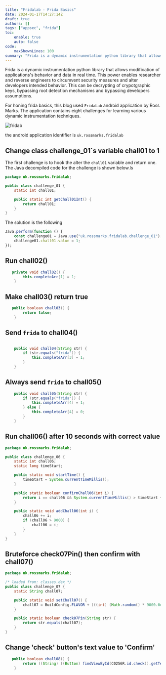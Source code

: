 ```yaml
---
title: "Fridalab - Frida Basics"
date: 2024-01-17T14:27:14Z
draft: true
authors: []
tags: ["appsec", "frida"]
toc:
    enable: true
    auto: false
code:
    maxShownLines: 100
summary: "Frida is a dynamic instrumentation python library that allows modification of applications's behavior and data in real time. This power enables researcher and reverse engineers to circumvent security measures and alter developers intended behavior."
---
```


Frida is a dynamic instrumentation python library that allows modification of applications's behavior and data in real time. This power enables researcher and reverse engineers to circumvent security measures and alter developers intended behavior. This can be decrypting of crypotgraphic keys, bypassing root detection mechanisms and bypassing developers assumptions.

For honing frida basics, this blog used `FridaLab` android application by Ross Marks. The application contains eight challenges for learning various dynamic instrumentation techniques.

![fridab](../assets/fridalab/fridalab.png)

the android application identifier is `uk.rossmarks.fridalab`

## Change class challenge_01`s variable chall01 to 1

The first challenge is to hook the alter the `chall01` variable and return one. The Java decompiled code for the challenge is shown below.ls

```java
package uk.rossmarks.fridalab;

public class challenge_01 {
    static int chall01;

    public static int getChall01Int() {
        return chall01;
    }
}
```

The solution is the following

```javascript
Java.perform(function () {
    const challenge01 = Java.use("uk.rossmarks.fridalab.challenge_01");
    challenge01.chall01.value = 1;
});
```

## Run chall02()

```java
   private void chall02() {
        this.completeArr[1] = 1;
    }
```

## Make chall03() return true

```java
   public boolean chall03() {
        return false;
    }
```

## Send `frida` to chall04()

```java

    public void chall04(String str) {
        if (str.equals("frida")) {
            this.completeArr[3] = 1;
        }
    }
```

## Always send `frida` to chall05()

```java
    public void chall05(String str) {
        if (str.equals("frida")) {
            this.completeArr[4] = 1;
        } else {
            this.completeArr[4] = 0;
        }
    }
```

## Run chall06() after 10 seconds with correct value

```java
package uk.rossmarks.fridalab;

public class challenge_06 {
    static int chall06;
    static long timeStart;

    public static void startTime() {
        timeStart = System.currentTimeMillis();
    }

    public static boolean confirmChall06(int i) {
        return i == chall06 && System.currentTimeMillis() > timeStart + 10000;
    }

    public static void addChall06(int i) {
        chall06 += i;
        if (chall06 > 9000) {
            chall06 = i;
        }
    }
}
```

## Bruteforce check07Pin() then confirm with chall07()

```java
package uk.rossmarks.fridalab;

/* loaded from: classes.dex */
public class challenge_07 {
    static String chall07;

    public static void setChall07() {
        chall07 = BuildConfig.FLAVOR + (((int) (Math.random() * 9000.0d)) + 1000);
    }

    public static boolean check07Pin(String str) {
        return str.equals(chall07);
    }
}
```

## Change 'check' button's text value to 'Confirm'

```java
   public boolean chall08() {
        return ((String) ((Button) findViewById(C0256R.id.check)).getText()).equals("Confirm");
    }
```
